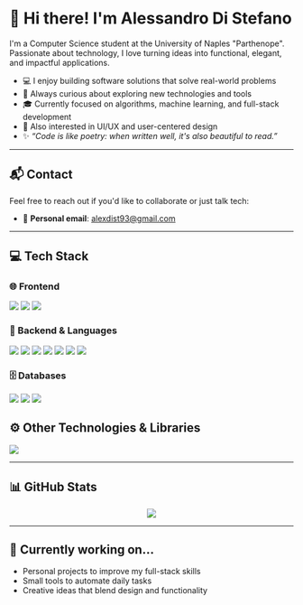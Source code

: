 # 👋 Hi there! I'm Alessandro Di Stefano

I'm a Computer Science student at the University of Naples "Parthenope".  
Passionate about technology, I love turning ideas into functional, elegant, and impactful applications.

- 💻 I enjoy building software solutions that solve real-world problems  
- 🚀 Always curious about exploring new technologies and tools  
- 🎓 Currently focused on algorithms, machine learning, and full-stack development  
- 📱 Also interested in UI/UX and user-centered design  
- ✨ *“Code is like poetry: when written well, it's also beautiful to read.”*

---

## 📬 Contact

Feel free to reach out if you'd like to collaborate or just talk tech:

- 📧 **Personal email**: [alexdist93@gmail.com](mailto:alexdist93@gmail.com)  


---

## 💻 Tech Stack

### 🌐 Frontend
<p>
  <img src="https://img.shields.io/badge/HTML5-E34F26?style=flat&logo=html5&logoColor=white" />
  <img src="https://img.shields.io/badge/CSS3-1572B6?style=flat&logo=css3&logoColor=white" />
  <img src="https://img.shields.io/badge/Bootstrap-7952B3?style=flat&logo=bootstrap&logoColor=white" />
</p>

### 🧠 Backend & Languages
<p>
  <img src="https://img.shields.io/badge/C-00599C?style=flat&logo=c&logoColor=white" />
  <img src="https://img.shields.io/badge/C++-00599C?style=flat&logo=c%2B%2B&logoColor=white" />
  <img src="https://img.shields.io/badge/Java-007396?style=flat&logo=java&logoColor=white" />
  <img src="https://img.shields.io/badge/JavaScript-F7DF1E?style=flat&logo=javascript&logoColor=black" />
  <img src="https://img.shields.io/badge/Python-3776AB?style=flat&logo=python&logoColor=white" />
  <img src="https://img.shields.io/badge/Node.js-339933?style=flat&logo=node.js&logoColor=white" />
  <img src="https://img.shields.io/badge/Swift-FA7343?style=flat&logo=swift&logoColor=white" />
</p>

### 🗄️ Databases
<p>
  <img src="https://img.shields.io/badge/MongoDB-47A248?style=flat&logo=mongodb&logoColor=white" />
  <img src="https://img.shields.io/badge/MySQL-4479A1?style=flat&logo=mysql&logoColor=white" />
  <img src="https://img.shields.io/badge/Oracle-F80000?style=flat&logo=oracle&logoColor=white" />
</p>

## ⚙️ Other Technologies & Libraries
<p>
  <img src="https://img.shields.io/badge/OpenMP-00599C?style=flat&logo=c&logoColor=white" />
</p>

---

## 📊 GitHub Stats

<p align="center">
  <img src="https://github-readme-stats.vercel.app/api?username=alexdist&show_icons=true&hide_rank=true&theme=default" />
</p>

---

## 🔭 Currently working on...
- Personal projects to improve my full-stack skills  
- Small tools to automate daily tasks  
- Creative ideas that blend design and functionality  


